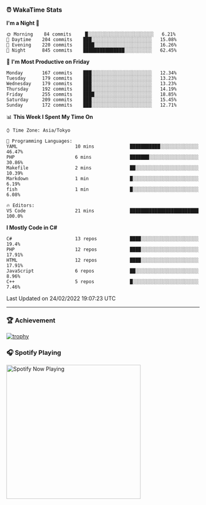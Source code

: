 ### ⏰ WakaTime Stats


<!--START_SECTION:waka-->
**I'm a Night 🦉** 

```text
🌞 Morning    84 commits     █░░░░░░░░░░░░░░░░░░░░░░░░   6.21% 
🌆 Daytime    204 commits    ███░░░░░░░░░░░░░░░░░░░░░░   15.08% 
🌃 Evening    220 commits    ████░░░░░░░░░░░░░░░░░░░░░   16.26% 
🌙 Night      845 commits    ███████████████░░░░░░░░░░   62.45%

```
📅 **I'm Most Productive on Friday** 

```text
Monday       167 commits    ███░░░░░░░░░░░░░░░░░░░░░░   12.34% 
Tuesday      179 commits    ███░░░░░░░░░░░░░░░░░░░░░░   13.23% 
Wednesday    179 commits    ███░░░░░░░░░░░░░░░░░░░░░░   13.23% 
Thursday     192 commits    ███░░░░░░░░░░░░░░░░░░░░░░   14.19% 
Friday       255 commits    ████░░░░░░░░░░░░░░░░░░░░░   18.85% 
Saturday     209 commits    ███░░░░░░░░░░░░░░░░░░░░░░   15.45% 
Sunday       172 commits    ███░░░░░░░░░░░░░░░░░░░░░░   12.71%

```


📊 **This Week I Spent My Time On** 

```text
⌚︎ Time Zone: Asia/Tokyo

💬 Programming Languages: 
YAML                     10 mins             ███████████░░░░░░░░░░░░░░   46.47% 
PHP                      6 mins              ███████░░░░░░░░░░░░░░░░░░   30.86% 
Makefile                 2 mins              ██░░░░░░░░░░░░░░░░░░░░░░░   10.39% 
Markdown                 1 min               █░░░░░░░░░░░░░░░░░░░░░░░░   6.19% 
fish                     1 min               █░░░░░░░░░░░░░░░░░░░░░░░░   6.08%

🔥 Editors: 
VS Code                  21 mins             █████████████████████████   100.0%

```

**I Mostly Code in C#** 

```text
C#                       13 repos            ████░░░░░░░░░░░░░░░░░░░░░   19.4% 
PHP                      12 repos            ████░░░░░░░░░░░░░░░░░░░░░   17.91% 
HTML                     12 repos            ████░░░░░░░░░░░░░░░░░░░░░   17.91% 
JavaScript               6 repos             ██░░░░░░░░░░░░░░░░░░░░░░░   8.96% 
C++                      5 repos             █░░░░░░░░░░░░░░░░░░░░░░░░   7.46%

```



 Last Updated on 24/02/2022 19:07:23 UTC
<!--END_SECTION:waka-->

---

### 🏆 Achievement

[![trophy](https://github-profile-trophy.vercel.app/?username=Slime-hatena&theme=flat&no-bg=true&no-frame=true&column=8)](https://github.com/ryo-ma/github-profile-trophy)

### 🎧 Spotify Playing

[<img src="https://spotify-now-playing-slime-hatena.vercel.app/api/spotify-playing" alt="Spotify Now Playing" width="350" />](https://open.spotify.com/user/slime_hatena)

<!--
**Slime-hatena/Slime-hatena** is a ✨ _special_ ✨ repository because its `README.md` (this file) appears on your GitHub profile.

Here are some ideas to get you started:

- 🔭 I’m currently working on ...
- 🌱 I’m currently learning ...
- 👯 I’m looking to collaborate on ...
- 🤔 I’m looking for help with ...
- 💬 Ask me about ...
- 📫 How to reach me: ...
- 😄 Pronouns: ...
- ⚡ Fun fact: ...
-->
